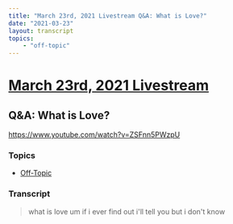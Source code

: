 ```yaml
---
title: "March 23rd, 2021 Livestream Q&A: What is Love?"
date: "2021-03-23"
layout: transcript
topics:
    - "off-topic"
---
```

# [March 23rd, 2021 Livestream](../2021-03-23.md)
## Q&A: What is Love?
https://www.youtube.com/watch?v=ZSFnn5PWzpU

### Topics
* [Off-Topic](../topics/off-topic.md)

### Transcript

> what is love um if i ever find out i'll tell you but i don't know
